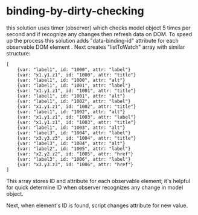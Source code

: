 # binding-by-dirty-checking

this solution uses timer (observer) which checks model object 5 times per second and if recognize any changes then refresh data on DOM.
To speed up the process this solution adds "data-binding-id" attribute for each observable DOM element .
Next creates "listToWatch" array with similar structure:
```
[
	{var: "label1", id: "1000", attr: "label"}
	{var: "x1.y1.z1", id: "1000", attr: "title"}
	{var: "label1", id: "1000", attr: "alt"}
	{var: "label1", id: "1001", attr: "label"}
	{var: "x1.y1.z1", id: "1001", attr: "title"}
	{var: "label1", id: "1001", attr: "alt"}
	{var: "label1", id: "1002", attr: "label"}
	{var: "x1.y1.z1", id: "1002", attr: "title"}
	{var: "label1", id: "1002", attr: "alt"}
	{var: "x1.y1.z1", id: "1003", attr: "label"}
	{var: "x1.y1.z1", id: "1003", attr: "title"}
	{var: "label1", id: "1003", attr: "alt"}
	{var: "label3", id: "1004", attr: "label"}
	{var: "x3.y3.z3", id: "1004", attr: "title"}
	{var: "label3", id: "1004", attr: "alt"}
	{var: "label2", id: "1005", attr: "label"}
	{var: "x2.y2.z2", id: "1005", attr: "href"}
	{var: "label3", id: "1006", attr: "label"}
	{var: "x3.y3.z3", id: "1006", attr: "href"}
]
```
This array stores ID and attribute for each observable element; it's helpful for quick determine ID when observer recognizes any change in model object.

Next, when element's ID is found, script changes attribute for new value.

